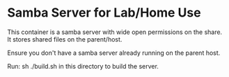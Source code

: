 # Samba Server for Lab/Home Use #

This container is a samba server with wide open permissions on the share.
It stores shared files on the parent/host.

Ensure you don't have a samba server already running on the parent host.

Run: sh ./build.sh in this directory to build the server.




